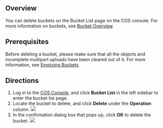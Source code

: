 ## Overview

You can delete buckets on the Bucket List page on the COS console. For more information on buckets, see [Bucket Overview](https://intl.cloud.tencent.com/document/product/436/13312).

## Prerequisites
Before deleting a bucket, please make sure that all the objects and incomplete multipart uploads have been cleared out of it. For more information, see [Emptying Buckets](https://intl.cloud.tencent.com/document/product/436/30926).

## Directions
1. Log in to the [COS Console](https://console.cloud.tencent.com/cos5), and click **Bucket List** in the left sidebar to enter the bucket list page.
2. Locate the bucket to delete, and click **Delete** under the **Operation** column.
![](https://main.qcloudimg.com/raw/1baeba77031a31a1a242c237da68e376.png)
3. In the confirmation dialog box that pops up, click **OK** to delete the bucket.
![](https://main.qcloudimg.com/raw/6a2655c459d8a54925c1f86e7c3be23c.png)

